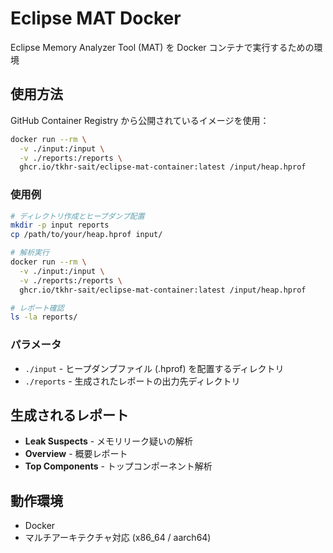 # Eclipse MAT Docker

Eclipse Memory Analyzer Tool (MAT) を Docker コンテナで実行するための環境

## 使用方法

GitHub Container Registry から公開されているイメージを使用：

```bash
docker run --rm \
  -v ./input:/input \
  -v ./reports:/reports \
  ghcr.io/tkhr-sait/eclipse-mat-container:latest /input/heap.hprof
```

### 使用例

```bash
# ディレクトリ作成とヒープダンプ配置
mkdir -p input reports
cp /path/to/your/heap.hprof input/

# 解析実行
docker run --rm \
  -v ./input:/input \
  -v ./reports:/reports \
  ghcr.io/tkhr-sait/eclipse-mat-container:latest /input/heap.hprof

# レポート確認
ls -la reports/
```

### パラメータ

- `./input` - ヒープダンプファイル (.hprof) を配置するディレクトリ
- `./reports` - 生成されたレポートの出力先ディレクトリ

## 生成されるレポート

- **Leak Suspects** - メモリリーク疑いの解析
- **Overview** - 概要レポート
- **Top Components** - トップコンポーネント解析

## 動作環境

- Docker
- マルチアーキテクチャ対応 (x86_64 / aarch64)
